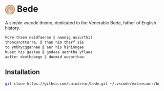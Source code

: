 <h1>
  <img src="https://github.com/caiodrear/bede/raw/HEAD/images/bede.png" width="32" height="32" style="vertical-align: middle;">
  Bede
</h1>

A simple vscode theme, dedicated to the Venerable Bede, father of English history.

```
Fore thaem neidfaerae ‖ naenig uuiurthit
thoncsnotturra, ‖ than him tharf sie
to ymbhycggannae ‖ aer his hiniongae
huaet his gastae ‖ godaes aeththa yflaes
aefter deothdaege ‖ doemid uueorthae.
```

## Installation

``` bash
git clone https://github.com/caiodrear/bede.git ~/.vscode/extensions/bede
```